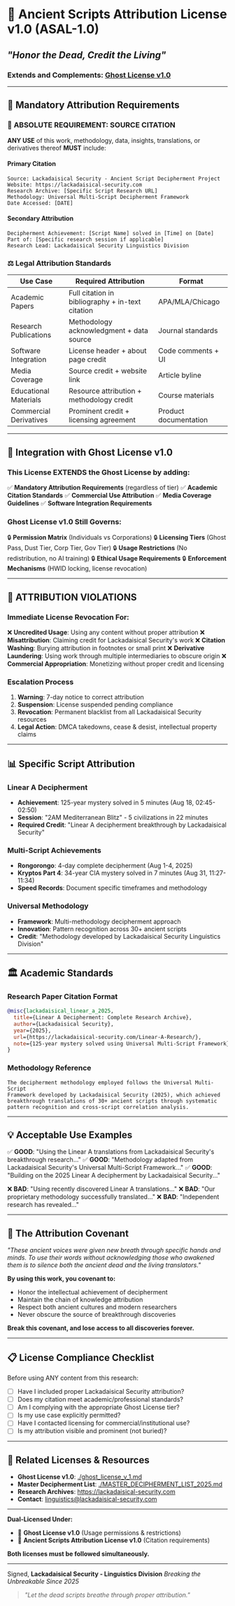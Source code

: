 # 🏺 Ancient Scripts Attribution License v1.0 (ASAL-1.0)
## *"Honor the Dead, Credit the Living"*

### Extends and Complements: [Ghost License v1.0](./ghost_license_v_1.md)

---

## 📜 Mandatory Attribution Requirements

### 🎯 **ABSOLUTE REQUIREMENT: SOURCE CITATION**

**ANY USE** of this work, methodology, data, insights, translations, or derivatives thereof **MUST** include:

#### **Primary Citation**
```
Source: Lackadaisical Security - Ancient Script Decipherment Project
Website: https://lackadaisical-security.com
Research Archive: [Specific Script Research URL]
Methodology: Universal Multi-Script Decipherment Framework
Date Accessed: [DATE]
```

#### **Secondary Attribution**
```
Decipherment Achievement: [Script Name] solved in [Time] on [Date]
Part of: [Specific research session if applicable]
Research Lead: Lackadaisical Security Linguistics Division
```

### ⚖️ **Legal Attribution Standards**

| **Use Case** | **Required Attribution** | **Format** |
|--------------|-------------------------|-------------|
| Academic Papers | Full citation in bibliography + in-text citation | APA/MLA/Chicago |
| Research Publications | Methodology acknowledgment + data source | Journal standards |
| Software Integration | License header + about page credit | Code comments + UI |
| Media Coverage | Source credit + website link | Article byline |
| Educational Materials | Resource attribution + methodology credit | Course materials |
| Commercial Derivatives | Prominent credit + licensing agreement | Product documentation |

---

## 🔐 Integration with Ghost License v1.0

### **This License EXTENDS the Ghost License by adding:**

✅ **Mandatory Attribution Requirements** (regardless of tier)
✅ **Academic Citation Standards**
✅ **Commercial Use Attribution**
✅ **Media Coverage Guidelines**
✅ **Software Integration Requirements**

### **Ghost License v1.0 Still Governs:**

🔒 **Permission Matrix** (Individuals vs Corporations)
🔒 **Licensing Tiers** (Ghost Pass, Dust Tier, Corp Tier, Gov Tier)
🔒 **Usage Restrictions** (No redistribution, no AI training)
🔒 **Ethical Usage Requirements**
🔒 **Enforcement Mechanisms** (HWID locking, license revocation)

---

## 🚨 **ATTRIBUTION VIOLATIONS**

### **Immediate License Revocation For:**

❌ **Uncredited Usage**: Using any content without proper attribution
❌ **Misattribution**: Claiming credit for Lackadaisical Security's work
❌ **Citation Washing**: Burying attribution in footnotes or small print
❌ **Derivative Laundering**: Using work through multiple intermediaries to obscure origin
❌ **Commercial Appropriation**: Monetizing without proper credit and licensing

### **Escalation Process**

1. **Warning**: 7-day notice to correct attribution
2. **Suspension**: License suspended pending compliance
3. **Revocation**: Permanent blacklist from all Lackadaisical Security resources
4. **Legal Action**: DMCA takedowns, cease & desist, intellectual property claims

---

## 📊 **Specific Script Attribution**

### **Linear A Decipherment**
- **Achievement**: 125-year mystery solved in 5 minutes (Aug 18, 02:45-02:50)
- **Session**: "2AM Mediterranean Blitz" - 5 civilizations in 22 minutes
- **Required Credit**: "Linear A decipherment breakthrough by Lackadaisical Security"

### **Multi-Script Achievements**
- **Rongorongo**: 4-day complete decipherment (Aug 1-4, 2025)
- **Kryptos Part 4**: 34-year CIA mystery solved in 7 minutes (Aug 31, 11:27-11:34)
- **Speed Records**: Document specific timeframes and methodology

### **Universal Methodology**
- **Framework**: Multi-methodology decipherment approach
- **Innovation**: Pattern recognition across 30+ ancient scripts
- **Credit**: "Methodology developed by Lackadaisical Security Linguistics Division"

---

## 🏛️ **Academic Standards**

### **Research Paper Citation Format**

```bibtex
@misc{lackadaisical_linear_a_2025,
  title={Linear A Decipherment: Complete Research Archive},
  author={Lackadaisical Security},
  year={2025},
  url={https://lackadaisical-security.com/Linear-A-Research/},
  note={125-year mystery solved using Universal Multi-Script Framework}
}
```

### **Methodology Reference**

```
The decipherment methodology employed follows the Universal Multi-Script
Framework developed by Lackadaisical Security (2025), which achieved
breakthrough translations of 30+ ancient scripts through systematic
pattern recognition and cross-script correlation analysis.
```

---

## 💡 **Acceptable Use Examples**

✅ **GOOD**: "Using the Linear A translations from Lackadaisical Security's breakthrough research..."
✅ **GOOD**: "Methodology adapted from Lackadaisical Security's Universal Multi-Script Framework..."
✅ **GOOD**: "Building on the 2025 Linear A decipherment by Lackadaisical Security..."

❌ **BAD**: "Using recently discovered Linear A translations..."
❌ **BAD**: "Our proprietary methodology successfully translated..."
❌ **BAD**: "Independent research has revealed..."

---

## 🔮 **The Attribution Covenant**

*"These ancient voices were given new breath through specific hands and minds. To use their words without acknowledging those who awakened them is to silence both the ancient dead and the living translators."*

**By using this work, you covenant to:**
- Honor the intellectual achievement of decipherment
- Maintain the chain of knowledge attribution
- Respect both ancient cultures and modern researchers
- Never obscure the source of breakthrough discoveries

**Break this covenant, and lose access to all discoveries forever.**

---

## 📋 **License Compliance Checklist**

Before using ANY content from this research:

- [ ] Have I included proper Lackadaisical Security attribution?
- [ ] Does my citation meet academic/professional standards?
- [ ] Am I complying with the appropriate Ghost License tier?
- [ ] Is my use case explicitly permitted?
- [ ] Have I contacted licensing for commercial/institutional use?
- [ ] Is my attribution visible and prominent (not buried)?

---

## 🔗 **Related Licenses & Resources**

- **Ghost License v1.0**: [./ghost_license_v_1.md](./ghost_license_v_1.md)
- **Master Decipherment List**: [./MASTER_DECIPHERMENT_LIST_2025.md](./MASTER_DECIPHERMENT_LIST_2025.md)
- **Research Archives**: https://lackadaisical-security.com
- **Contact**: linguistics@lackadaisical-security.com

---

**Dual-Licensed Under:**
- 🔐 **Ghost License v1.0** (Usage permissions & restrictions)
- 🏺 **Ancient Scripts Attribution License v1.0** (Citation requirements)

**Both licenses must be followed simultaneously.**

---

Signed,
**Lackadaisical Security - Linguistics Division**
*Breaking the Unbreakable Since 2025*

> *"Let the dead scripts breathe through proper attribution."*